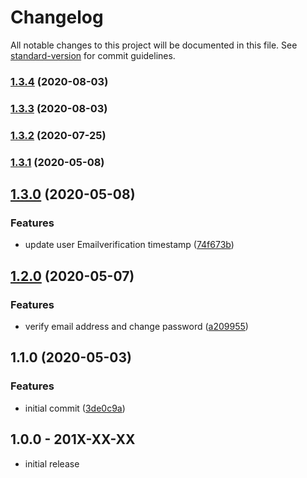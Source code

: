 # Changelog

All notable changes to this project will be documented in this file. See [standard-version](https://github.com/conventional-changelog/standard-version) for commit guidelines.

### [1.3.4](https://github.com/openresources/email-login/compare/v1.3.3...v1.3.4) (2020-08-03)

### [1.3.3](https://github.com/openresources/email-login/compare/v1.3.2...v1.3.3) (2020-08-03)

### [1.3.2](https://github.com/openresources/email-login/compare/v1.3.1...v1.3.2) (2020-07-25)

### [1.3.1](https://github.com/openresources/email-login/compare/v1.3.0...v1.3.1) (2020-05-08)

## [1.3.0](https://github.com/openresources/email-login/compare/v1.2.0...v1.3.0) (2020-05-08)


### Features

* update user Emailverification timestamp ([74f673b](https://github.com/openresources/email-login/commit/74f673b67b890da838d452dfcdbda0dd34d806ea))

## [1.2.0](https://github.com/openresources/email-login/compare/v1.1.0...v1.2.0) (2020-05-07)


### Features

* verify email address and change password ([a209955](https://github.com/openresources/email-login/commit/a209955e2c9dd05e47c9e20e68a71186199bf890))

## 1.1.0 (2020-05-03)


### Features

* initial commit ([3de0c9a](https://github.com/openresources/email-login/commit/3de0c9a2c350fa1c7b8c27a8b6c335485bb41221))

## 1.0.0 - 201X-XX-XX

- initial release

